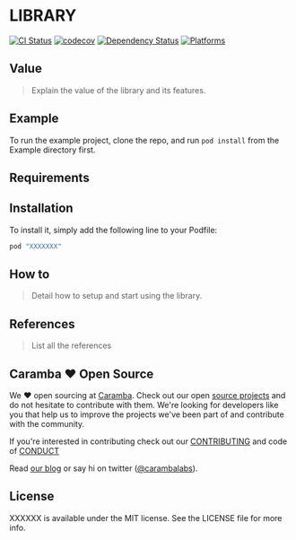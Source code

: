 LIBRARY
==========

[![CI Status](http://img.shields.io/travis/carambalabs/XXXX.svg?style=flat)](https://travis-ci.org/carambalabs/XXXX)
[![codecov](https://codecov.io/gh/carambalabs/XXXXX/branch/master/graph/badge.svg)](https://codecov.io/gh/carambalabs/XXXXX)
[![Dependency Status](https://gemnasium.com/badges/github.com/carambalabs/XXXX.svg)](https://gemnasium.com/github.com/carambalabs/XXXXXX)
[![Platforms](https://img.shields.io/badge/Platforms-iOS/macOS/watchOS/tvOS-4BC51D.svg?style=flat)]()

## Value
> Explain the value of the library and its features.

## Example

To run the example project, clone the repo, and run `pod install` from the Example directory first.

## Requirements

## Installation

To install it, simply add the following line to your Podfile:

```ruby
pod "XXXXXXX"
```

## How to
> Detail how to setup and start using the library.

## References
> List all the references

## Caramba :heart: Open Source

We :heart: open sourcing at [Caramba](http://caramba.in). Check out our open [source projects](https://github.com/carambalabs/) and do not hesitate to contribute with them. We're looking for developers like you that help us to improve the projects we've been part of and contribute with the community.

If you're interested in contributing check out our [CONTRIBUTING](https://github.com/carambalabs/Foundation/blob/master/CONTRIBUTING.md) and code of [CONDUCT](https://github.com/carambalabs/Foundation/blob/master/CONDUCT.md)

Read [our blog](https://blog.caramba.in) or say hi on twitter ([@carambalabs](https://twitter.com/carambalabs)).
 
## License

XXXXXX is available under the MIT license. See the LICENSE file for more info.
